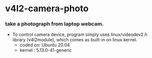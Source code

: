 # v4l2-camera-photo
### take a photograph from laptop webcam.

- To control camera device, program simply uses linux/videodev2.h library (v4l2module), which comes as built-in on linux kernel.
  - coded on: Ubuntu 20.04
  - kernel  : 5.13.0-41-generic
